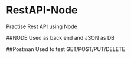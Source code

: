 # RestAPI-Node
Practise Rest API using Node 

##NODE
Used as back end and JSON as DB

##Postman 
Used to test GET/POST/PUT/DELETE

